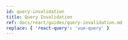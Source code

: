```yaml
---
id: query-invalidation
title: Query Invalidation
ref: docs/react/guides/query-invalidation.md
replace: { 'react-query': 'vue-query' }
---
```

